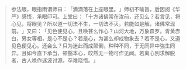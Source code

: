 > 参法眼，眼指雨谓师曰：​「滴滴落在上座眼里。​」师初不喻旨，后因阅《华严》感悟，承眼印可。上堂曰：​「十方诸佛常在汝前，还见么？若言见，将心见，将眼见？所以道一切法不生，一切法不灭。若能如是解，诸佛常现前。​」又曰：​「见色便见心，且唤甚么作心？山河大地，万象森罗。青黄赤白，男女等相，是心不是心？若是心，为甚么却成物象去？若不是心，又道见色便见心。还会么？只为迷此而成颠倒，种种不同，于无同异中強生同异。且如今直下承当，顿豁本心，皎然无一物可作见闻。若离心別求解脱者，古人唤作迷波讨源，卒难晓悟。​」



